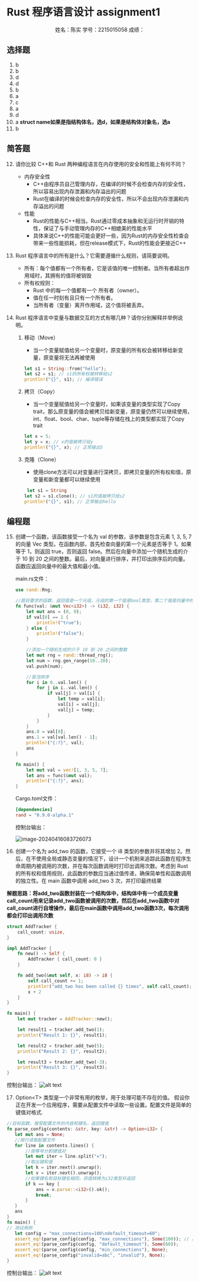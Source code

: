 # Rust 程序语言设计 assignment1  

<center>姓名：陈实 学号：2215015058 成绩：  </center>

## 选择题

1. b
2. b
3. d
4. d
5. b
6. a
7. c
8. a
9. d
10. a **struct name如果是指结构体名，选d，如果是结构体对象名，选a**
11. b

## 简答题

12. 请你比较 C++和 Rust 两种编程语言在内存使用的安全和性能上有何不同？

    * 内存安全性
      * C++由程序员自己管理内存，在编译的时候不会检查内存的安全性，所以容易出现内存泄漏和内存溢出的问题
      * Rust在编译的时候会检查内存的安全性，所以不会出现内存泄漏和内存溢出的问题
    * 性能
      * Rust的性能与C++相当。Rust通过零成本抽象和无运行时开销的特性，保证了与手动管理内存的C++相媲美的性能水平
      * 具体来说C++的性能可能会更好一些，因为Rust的内存安全性检查会带来一些性能损耗，但在release模式下，Rust的性能会更接近C++
  
13. Rust 程序语言中的所有是什么？它需要遵循什么规则，请简要说明。

    * 所有：每个值都有一个所有者，它是该值的唯一控制者。当所有者超出作用域时，其拥有的值将被销毁
    * 所有权规则：
      * Rust 中的每一个值都有一个 所有者（owner）。
      * 值在任一时刻有且只有一个所有者。
      * 当所有者（变量）离开作用域，这个值将被丢弃。

14. Rust 程序语言中变量与数据交互的方式有哪几种？请你分别解释并举例说明。

    1. 移动（Move）
       * 当一个变量赋值给另一个变量时，原变量的所有权会被转移给新变量，原变量将无法再被使用

       ```rust
       let s1 = String::from("hello");
       let s2 = s1; // s1的所有权被转移给s2
       println!("{}", s1); // 编译错误
       ```

    2. 拷贝（Copy）
       * 当一个变量赋值给另一个变量时，如果该变量的类型实现了Copy trait，那么原变量的值会被拷贝给新变量，原变量仍然可以继续使用，int、float、bool、char、tuple等存储在栈上的类型都实现了Copy trait

       ```rust
       let x = 5;
       let y = x; // x的值被拷贝给y
       println!("{}", x); // 正常输出5
       ```

    3. 克隆（Clone）
         * 使用clone方法可以对变量进行深拷贝，即拷贝变量的所有权和值，原变量和新变量都可以继续使用

        ```rust
         let s1 = String
        let s2 = s1.clone(); // s1的值被拷贝给s2
        println!("{}", s1); // 正常输出hello
        ```

## 编程题

15. 创建一个函数，该函数接受一个名为 val 的参数，该参数是包含元素 1, 3, 5, 7 的向量 Vec 类型。在函数内部，首先检查向量的第一个元素是否等于 1。如果等于 1，则返回 true，否则返回 false。然后在向量中添加一个随机生成的介于 10 到 20 之间的整数。最后，对向量进行排序，并打印出排序后的向量。函数应返回向量中的最大值和最小值。

    main.rs文件：

    ```rust
    use rand::Rng;

    //题目要求的函数，返回值是一个元组，元组的第一个值是bool类型，第二个值是向量中的最大值，第三个值是向量中的最小值
    fn func(val: &mut Vec<i32>) -> (i32, i32) {
        let mut ans = (0, 0);
        if val[0] == 1 {
            println!("true");
        } else {
            println!("false");
        }

        //添加一个随机生成的介于 10 到 20 之间的整数
        let mut rng = rand::thread_rng();
        let num = rng.gen_range(10..20);
        val.push(num);

        //冒泡排序
        for i in 0..val.len() {
            for j in i..val.len() {
                if val[j] > val[i] {
                    let temp = val[i];
                    val[i] = val[j];
                    val[j] = temp;
                }
            }
        }
        ans.0 = val[0];
        ans.1 = val[val.len() - 1];
        println!("{:?}", val);
        ans
    }

    fn main() {
        let mut val = vec![1, 3, 5, 7];
        let ans = func(&mut val);
        println!("{:?}", ans);
    }
    ```

    Cargo.toml文件：

    ```toml
    [dependencies]
    rand = "0.9.0-alpha.1"
    ```

    控制台输出：

    ![image-20240416083726073](C:\Users\lenovo\AppData\Roaming\Typora\typora-user-images\image-20240416083726073.png)

16. 创建一个名为 add_two 的函数，它接受一个 i8 类型的参数并将其增加 2。然后，在不使用全局或静态变量的情况下，设计一个机制来追踪此函数在程序生命周期内被调用的次数，并在每次函数调用时打印出调用次数。考虑到 Rust 的所有权和借用规则，此函数的参数应当通过值传递，确保简单性和函数调用的独立性。在 main 函数中调用 add_two 3 次，并打印最终结果

**解题思路：将add_two函数封装在一个结构体中，结构体中有一个成员变量call_count用来记录add_two函数被调用的次数，然后在add_two函数中对call_count进行自增操作，最后在main函数中调用add_two函数3次，每次调用都会打印出调用次数**

```rust
struct AddTracker {
    call_count: usize,
}

impl AddTracker {
    fn new() -> Self {
        AddTracker { call_count: 0 }
    }

    fn add_two(&mut self, x: i8) -> i8 {
        self.call_count += 1;
        println!("add_two has been called {} times", self.call_count);
        x + 2
    }
}

fn main() {
    let mut tracker = AddTracker::new();

    let result1 = tracker.add_two(1);
    println!("Result 1: {}", result1);

    let result2 = tracker.add_two(5);
    println!("Result 2: {}", result2);

    let result3 = tracker.add_two(-3);
    println!("Result 3: {}", result3);
}
```

控制台输出：
    ![alt text](image-1.png)

17.  Option\<T> 类型是一个非常有用的枚举，用于处理可能不存在的值。 假设你正在开发一个应用程序，需要从配置文件中读取一些设置。配置文件是简单的键值对格式.

```rust
//目标函数，接受配置文件的内容和键名，返回键值
fn parse_config(contents: &str, key: &str) -> Option<i32> {
   let mut ans = None;
   //按行读取配置文件
   for line in contents.lines() {
       //按等号分割键值对
       let mut iter = line.split("=");
       //取出键和值
       let k = iter.next().unwrap();
       let v = iter.next().unwrap();
       //如果键名和目标键名相同，将值转换为i32类型并返回
       if k == key {
           ans = v.parse::<i32>().ok();
           break;
       }
   }
   ans
}
fn main() {
// 测试用例
   let config = "max_connections=100\ndefault_timeout=60";
   assert_eq!(parse_config(config, "max_connections"), Some(100)); // 应返回 Some(100)
   assert_eq!(parse_config(config, "default_timeout"), Some(60));
   assert_eq!(parse_config(config, "min_connections"), None);
   assert_eq!(parse_config("invalid=abc", "invalid"), None);
}
```

控制台输出：
![alt text](image-2.png)

